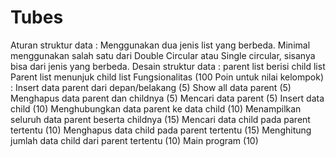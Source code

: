 # Tubes
Aturan struktur data : 
Menggunakan dua jenis list yang berbeda. Minimal menggunakan salah satu dari Double Circular atau Single circular, sisanya bisa dari jenis yang berbeda.
Desain struktur data : 
parent list berisi child list
Parent list menunjuk child list
Fungsionalitas (100 Poin untuk nilai kelompok) : 
Insert data parent dari depan/belakang (5)
Show all data parent (5)
Menghapus data parent dan childnya (5)
Mencari data parent (5)
Insert data child (10)
Menghubungkan data parent ke data child (10)
Menampilkan seluruh data parent beserta childnya (15)
Mencari data child pada parent tertentu (10)
Menghapus data child pada parent tertentu (15)
Menghitung jumlah data child dari parent tertentu (10)
Main program (10)

